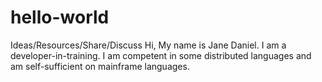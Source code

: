 # hello-world
Ideas/Resources/Share/Discuss 
Hi, My name is Jane Daniel. I am a developer-in-training. I am competent in some distributed languages and am self-sufficient on mainframe languages. 
